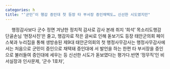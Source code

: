 ```yaml
---
categories: h
title: "‘군민’이 행감 증인대 첫 등장 타 부서장 증인채택도… 신선한 시도였지만"
---
```

&nbsp;&nbsp;&nbsp;&nbsp; 행정감사보다 군수 정면 겨냥한 정치적 감사로 감사 본래 취지 ‘희석’ 목소리도행감 단골손님 ‘현장사진’은 줄고, 행감자료 작은 글씨로 인해 돋보기도 등장																						태안군의회 페이스북과 누리집을 통해 생방송된 제9대 태안군의회의 첫 행정사무감사는 행정사무감사에서는 처음으로 군민이 증인으로 채택돼 증인대에 서 발언을 하는 한편 타 부서장을 증인으로 불러들여 증인대에 세우는 등 신선한 시도가 돋보였다는 평가다.반면 ‘정무직’인 비서실장과 인사문제, ‘군수 1호차’,